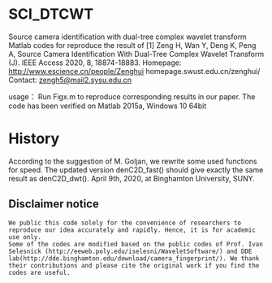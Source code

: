 # SCI_DTCWT
Source camera identification with dual-tree complex wavelet transform
Matlab codes for reproduce the result of 
[1] Zeng H, Wan Y, Deng K, Peng A, Source Camera Identification With Dual-Tree Complex Wavelet Transform (J). IEEE Access 2020, 8, 18874-18883. 
Homepage: http://www.escience.cn/people/Zenghui 
                   homepage.swust.edu.cn/zenghui/  
    Contact: zengh5@mail2.sysu.edu.cn

usage：
    Run Figx.m to reproduce corresponding results in our paper. The code has been verified on Matlab 2015a, Windows 10  64bit
# History
According to the suggestion of M. Goljan, we rewrite some used functions for speed. The updated version denC2D_fast() should give exactly the same result as denC2D_dwt(). April 9th, 2020, at Binghamton University, SUNY.

## Disclaimer notice ##
    We public this code solely for the convenience of researchers to reproduce our idea accurately and rapidly. Hence, it is for academic use only.
    Some of the codes are modified based on the public codes of Prof. Ivan Selesnick (http://eeweb.poly.edu/iselesni/WaveletSoftware/) and DDE lab(http://dde.binghamton.edu/download/camera_fingerprint/). We thank their contributions and please cite the original work if you find the codes are useful.
